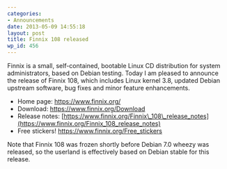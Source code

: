 ```yaml
---
categories:
- Announcements
date: 2013-05-09 14:55:18
layout: post
title: Finnix 108 released
wp_id: 456
---
```

Finnix is a small, self-contained, bootable Linux CD distribution for system administrators, based on Debian testing. Today I am pleased to announce the release of Finnix 108, which includes Linux kernel 3.8, updated Debian upstream software, bug fixes and minor feature enhancements.

  * Home page: <https://www.finnix.org/>
  * Download: <https://www.finnix.org/Download>
  * Release notes: [https://www.finnix.org/Finnix\_108\_release_notes](https://www.finnix.org/Finnix_108_release_notes)
  * Free stickers! <https://www.finnix.org/Free_stickers>

Note that Finnix 108 was frozen shortly before Debian 7.0 wheezy was released, so the userland is effectively based on Debian stable for this release.
